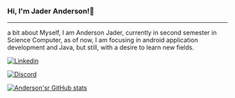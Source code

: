 ### Hi, I'm Jader Anderson!👋

---

a bit about Myself, I am Anderson Jader, currently in second semester in Science Computer, as of now, I am focusing in android application development and Java, 
but still, with a desire to learn new fields.

[![Linkedin](https://img.shields.io/badge/LinkedIn-0077B5?style=for-the-badge&logo=linkedin&logoColor=white)](https://www.linkedin.com/in/anderson-jader-710685235/)

[![Discord](https://img.shields.io/badge/Discord-7289DA?style=for-the-badge&logo=discord&logoColor=white)](https://discord.com/channels/@me)

[![Anderson'sr GitHub stats](https://github-readme-stats.vercel.app/api?username=AndersonJader0)](https://github.com/anuraghazra/github-readme-stats)
